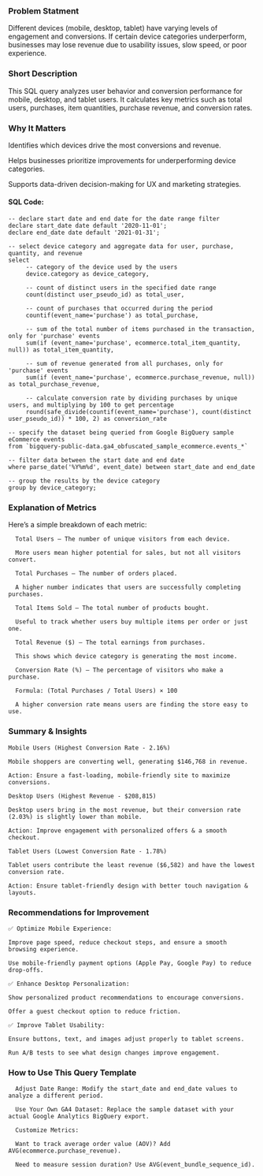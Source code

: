 ### Problem Statment

Different devices (mobile, desktop, tablet) have varying levels of engagement and conversions. If certain device categories underperform, businesses may lose revenue due to usability issues, slow speed, or poor experience.

### Short Description

This SQL query analyzes user behavior and conversion performance for mobile, desktop, and tablet users. It calculates key metrics such as total users, purchases, item quantities, purchase revenue, and conversion rates.

### Why It Matters

Identifies which devices drive the most conversions and revenue.

Helps businesses prioritize improvements for underperforming device categories.

Supports data-driven decision-making for UX and marketing strategies.

#### SQL Code:

```
-- declare start date and end date for the date range filter
declare start_date date default '2020-11-01';  
declare end_date date default '2021-01-31';

-- select device category and aggregate data for user, purchase, quantity, and revenue
select  
     -- category of the device used by the users
     device.category as device_category,  
     
     -- count of distinct users in the specified date range
     count(distinct user_pseudo_id) as total_user,  
     
     -- count of purchases that occurred during the period
     countif(event_name='purchase') as total_purchase,  
     
     -- sum of the total number of items purchased in the transaction, only for 'purchase' events
     sum(if (event_name='purchase', ecommerce.total_item_quantity, null)) as total_item_quantity,  
     
     -- sum of revenue generated from all purchases, only for 'purchase' events
     sum(if (event_name='purchase', ecommerce.purchase_revenue, null)) as total_purchase_revenue,   
     
     -- calculate conversion rate by dividing purchases by unique users, and multiplying by 100 to get percentage
     round(safe_divide(countif(event_name='purchase'), count(distinct user_pseudo_id)) * 100, 2) as conversion_rate  
     
-- specify the dataset being queried from Google BigQuery sample eCommerce events
from `bigquery-public-data.ga4_obfuscated_sample_ecommerce.events_*`  

-- filter data between the start date and end date
where parse_date('%Y%m%d', event_date) between start_date and end_date  

-- group the results by the device category
group by device_category;

```

### Explanation of Metrics 

Here’s a simple breakdown of each metric:

      Total Users – The number of unique visitors from each device.
      
      More users mean higher potential for sales, but not all visitors convert.
      
      Total Purchases – The number of orders placed.
      
      A higher number indicates that users are successfully completing purchases.
      
      Total Items Sold – The total number of products bought.
      
      Useful to track whether users buy multiple items per order or just one.
      
      Total Revenue ($) – The total earnings from purchases.
      
      This shows which device category is generating the most income.
      
      Conversion Rate (%) – The percentage of visitors who make a purchase.
      
      Formula: (Total Purchases / Total Users) × 100
      
      A higher conversion rate means users are finding the store easy to use.

### Summary & Insights

    Mobile Users (Highest Conversion Rate - 2.16%)
    
    Mobile shoppers are converting well, generating $146,768 in revenue.
    
    Action: Ensure a fast-loading, mobile-friendly site to maximize conversions.
    
    Desktop Users (Highest Revenue - $208,815)
    
    Desktop users bring in the most revenue, but their conversion rate (2.03%) is slightly lower than mobile.
    
    Action: Improve engagement with personalized offers & a smooth checkout.
    
    Tablet Users (Lowest Conversion Rate - 1.78%)
    
    Tablet users contribute the least revenue ($6,582) and have the lowest conversion rate.
    
    Action: Ensure tablet-friendly design with better touch navigation & layouts.

### Recommendations for Improvement

    ✅ Optimize Mobile Experience:
    
    Improve page speed, reduce checkout steps, and ensure a smooth browsing experience.
    
    Use mobile-friendly payment options (Apple Pay, Google Pay) to reduce drop-offs.
    
    ✅ Enhance Desktop Personalization:
    
    Show personalized product recommendations to encourage conversions.
    
    Offer a guest checkout option to reduce friction.
    
    ✅ Improve Tablet Usability:
    
    Ensure buttons, text, and images adjust properly to tablet screens.
    
    Run A/B tests to see what design changes improve engagement.

### How to Use This Query Template

      Adjust Date Range: Modify the start_date and end_date values to analyze a different period.
      
      Use Your Own GA4 Dataset: Replace the sample dataset with your actual Google Analytics BigQuery export.
      
      Customize Metrics:
      
      Want to track average order value (AOV)? Add AVG(ecommerce.purchase_revenue).
      
      Need to measure session duration? Use AVG(event_bundle_sequence_id).
